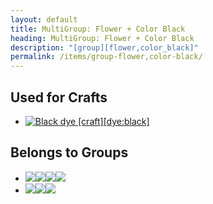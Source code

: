 ```yaml
---
layout: default
title: MultiGroup: Flower + Color Black
heading: MultiGroup: Flower + Color Black
description: "[group][flower,color_black]"
permalink: /items/group-flower,color-black/
---
```



## Used for Crafts

<ul class="list-items clearfix">
    <li><a href="{{site.baseurl}}/items/dye-black/"><img src="{{site.baseurl}}/assets/img/items/textures/dye_black.png" data-toggle="tooltip" title="Black dye [craft][dye:black]"></a></li>
</ul>


## Belongs to Groups

<ul class="list-items clearfix">
    <li><a href="{{site.baseurl}}/items/group-flower/"><span class="item-group" data-toggle="tooltip" title="Group: Flower [group][flower]"><img src="{{site.baseurl}}/assets/img/items/itemcubes/flowers_dandelion_white.png"><img src="{{site.baseurl}}/assets/img/items/itemcubes/flowers_dandelion_yellow.png"><img src="{{site.baseurl}}/assets/img/items/itemcubes/flowers_geranium.png"><img src="{{site.baseurl}}/assets/img/items/itemcubes/flowers_rose.png"></span></a></li>
    <li><a href="{{site.baseurl}}/items/group-color-black/"><span class="item-group" data-toggle="tooltip" title="Group: Color Black [group][color_black]"><img src="{{site.baseurl}}/assets/img/transparent.png"><img src="{{site.baseurl}}/assets/img/transparent.png"><img src="{{site.baseurl}}/assets/img/transparent.png"></span></a></li>
</ul>
